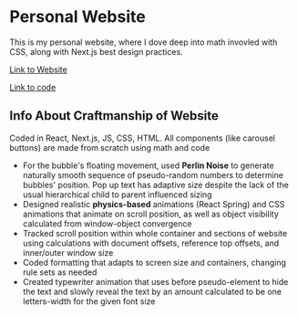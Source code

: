 # Personal Website
This is my personal website, where I dove deep into math invovled with CSS, along with Next.js best design practices.

[Link to Website](https://jameleu.github.io/)

[Link to code](https://github.com/jameleu/jameleu.github.io)
## Info About Craftmanship of Website
Coded in React, Next.js, JS, CSS, HTML. All components (like carousel buttons) are made from scratch using math and code
* For the bubble's floating movement, used **Perlin Noise** to generate naturally smooth sequence of pseudo-random numbers to determine bubbles' position. Pop up text has adaptive size despite the lack of the usual hierarchical child to parent influenced sizing
* Designed realistic **physics-based** animations (React Spring) and CSS animations that animate on scroll position, as well as object visibility calculated from window-object convergence
* Tracked scroll position within whole container and sections of website using calculations with document offsets, reference top offsets, and inner/outer window size
* Coded formatting that adapts to screen size and containers, changing rule sets as needed
* Created typewriter animation that uses before pseudo-element to hide the text and slowly reveal the text by an amount calculated to be one letters-width for the given font size
